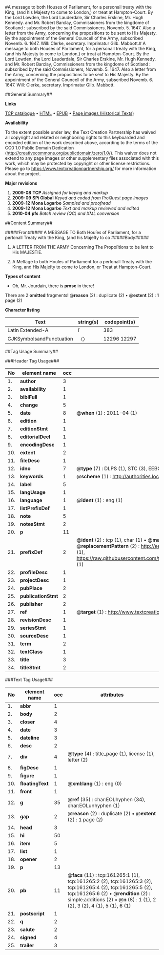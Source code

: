#A message to both Houses of Parliament, for a personall treaty with the King, (and his Majesty to come to London,) or treat at Hampton-Court. By the Lord Lowden, the Lord Lauderdale, Sir Charles Erskine, Mr. Hugh Kennedy. and Mr. Robert Barclay, Commissioners from the kingdome of Scotland : subscribed by the said Commissioners, Novemb. 5. 1647. Also a letter from the Army, concerning the propositions to be sent to His Majesty. By the appointment of the General Councell of the Army, subscribed Novemb. 6. 1647. Will: Clerke, secretary. Imprimatur Gilb. Mabbott.#
A message to both Houses of Parliament, for a personall treaty with the King, (and his Majesty to come to London,) or treat at Hampton-Court. By the Lord Lowden, the Lord Lauderdale, Sir Charles Erskine, Mr. Hugh Kennedy. and Mr. Robert Barclay, Commissioners from the kingdome of Scotland : subscribed by the said Commissioners, Novemb. 5. 1647. Also a letter from the Army, concerning the propositions to be sent to His Majesty. By the appointment of the General Councell of the Army, subscribed Novemb. 6. 1647. Will: Clerke, secretary. Imprimatur Gilb. Mabbott.

##General Summary##

**Links**

[TCP catalogue](http://www.ota.ox.ac.uk/tcp/)  • 
[HTML](http://tei.it.ox.ac.uk/tcp/Texts-HTML/free/A89/A89112.html)  • 
[EPUB](http://tei.it.ox.ac.uk/tcp/Texts-EPUB/free/A89/A89112.epub) • 
[Page images (Historical Texts)](https://historicaltexts.jisc.ac.uk/eebo-99863053e)

**Availability**

To the extent possible under law, the Text Creation Partnership has waived all copyright and related or neighboring rights to this keyboarded and encoded edition of the work described above, according to the terms of the CC0 1.0 Public Domain Dedication (http://creativecommons.org/publicdomain/zero/1.0/). This waiver does not extend to any page images or other supplementary files associated with this work, which may be protected by copyright or other license restrictions. Please go to https://www.textcreationpartnership.org/ for more information about the project.

**Major revisions**

1. __2009-08__ __TCP__ *Assigned for keying and markup*
1. __2009-09__ __SPi Global__ *Keyed and coded from ProQuest page images*
1. __2009-12__ __Mona Logarbo__ *Sampled and proofread*
1. __2009-12__ __Mona Logarbo__ *Text and markup reviewed and edited*
1. __2010-04__ __pfs__ *Batch review (QC) and XML conversion*

##Content Summary##

#####Front#####
A MESSAGE TO Both Houſes of Parliament, for a perſonall Treaty with the King, (and his Majeſty to co
#####Body#####

1. A LETTER FROM THE ARMY Concerning The Propoſitions to be ſent to His MAJESTIE.

1. A Meſſage to both Houſes of Parliament for a perſonall Treaty with the King, and His Majeſty to come to London, or Treat at Hampton-Court.

**Types of content**

  * Oh, Mr. Jourdain, there is **prose** in there!

There are 2 **omitted** fragments! 
 @__reason__ (2) : duplicate (2)  •  @__extent__ (2) : 1 page (2)

**Character listing**


|Text|string(s)|codepoint(s)|
|---|---|---|
|Latin Extended-A|ſ|383|
|CJKSymbolsandPunctuation|〈〉|12296 12297|

##Tag Usage Summary##

###Header Tag Usage###

|No|element name|occ|attributes|
|---|---|---|---|
|1.|__author__|3||
|2.|__availability__|1||
|3.|__biblFull__|1||
|4.|__change__|5||
|5.|__date__|8| @__when__ (1) : 2011-04 (1)|
|6.|__edition__|1||
|7.|__editionStmt__|1||
|8.|__editorialDecl__|1||
|9.|__encodingDesc__|1||
|10.|__extent__|2||
|11.|__fileDesc__|1||
|12.|__idno__|7| @__type__ (7) : DLPS (1), STC (3), EEBO-CITATION (1), PROQUEST (1), VID (1)|
|13.|__keywords__|1| @__scheme__ (1) : http://authorities.loc.gov/ (1)|
|14.|__label__|5||
|15.|__langUsage__|1||
|16.|__language__|1| @__ident__ (1) : eng (1)|
|17.|__listPrefixDef__|1||
|18.|__note__|5||
|19.|__notesStmt__|2||
|20.|__p__|11||
|21.|__prefixDef__|2| @__ident__ (2) : tcp (1), char (1)  •  @__matchPattern__ (2) : ([0-9\-]+):([0-9IVX]+) (1), (.+) (1)  •  @__replacementPattern__ (2) : http://eebo.chadwyck.com/downloadtiff?vid=$1&page=$2 (1), https://raw.githubusercontent.com/textcreationpartnership/Texts/master/tcpchars.xml#$1 (1)|
|22.|__profileDesc__|1||
|23.|__projectDesc__|1||
|24.|__pubPlace__|2||
|25.|__publicationStmt__|2||
|26.|__publisher__|2||
|27.|__ref__|1| @__target__ (1) : http://www.textcreationpartnership.org/docs/. (1)|
|28.|__revisionDesc__|1||
|29.|__seriesStmt__|1||
|30.|__sourceDesc__|1||
|31.|__term__|2||
|32.|__textClass__|1||
|33.|__title__|3||
|34.|__titleStmt__|2||


###Text Tag Usage###

|No|element name|occ|attributes|
|---|---|---|---|
|1.|__abbr__|1||
|2.|__body__|2||
|3.|__closer__|4||
|4.|__date__|3||
|5.|__dateline__|3||
|6.|__desc__|2||
|7.|__div__|4| @__type__ (4) : title_page (1), license (1), letter (2)|
|8.|__figDesc__|1||
|9.|__figure__|1||
|10.|__floatingText__|1| @__xml:lang__ (1) : eng (0)|
|11.|__front__|1||
|12.|__g__|35| @__ref__ (35) : char:EOLhyphen (34), char:EOLunhyphen (1)|
|13.|__gap__|2| @__reason__ (2) : duplicate (2)  •  @__extent__ (2) : 1 page (2)|
|14.|__head__|3||
|15.|__hi__|50||
|16.|__item__|5||
|17.|__list__|1||
|18.|__opener__|2||
|19.|__p__|13||
|20.|__pb__|11| @__facs__ (11) : tcp:161265:1 (1), tcp:161265:2 (2), tcp:161265:3 (2), tcp:161265:4 (2), tcp:161265:5 (2), tcp:161265:6 (2)  •  @__rendition__ (2) : simple:additions (2)  •  @__n__ (8) : 1 (1), 2 (2), 3 (2), 4 (1), 5 (1), 6 (1)|
|21.|__postscript__|1||
|22.|__q__|2||
|23.|__salute__|2||
|24.|__signed__|4||
|25.|__trailer__|3||
